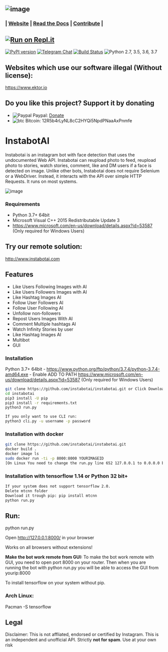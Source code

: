 ![image](https://raw.githubusercontent.com/instabotai/instabotai/master/img/banner.png)
---
### | [Website](https://instabotai.com/) | [Read the Docs](https://instabotai.github.io/docs/) | [Contribute](https://github.com/instagrambot/docs/blob/master/CONTRIBUTING.md) |
[![Run on Repl.it](https://repl.it/badge/github/instabotai/instabotai)](https://repl.it/github/instabotai/instabotai)
---
 [![PyPI version](https://badge.fury.io/py/instabotai.svg)](https://badge.fury.io/py/instabotai)
 [![Telegram Chat](https://camo.githubusercontent.com/67fd2a1c7649422a770e7d82cb35795c2a8baf32/68747470733a2f2f696d672e736869656c64732e696f2f62616467652f636861742532306f6e2d54656c656772616d2d626c75652e737667)](https://t.me/instabotai)
 [![Build Status](https://travis-ci.org/instagrambot/instabot.svg?branch=master)](https://travis-ci.org/instagrambot/instabotai)
![Python 2.7, 3.5, 3.6, 3.7](https://img.shields.io/badge/python-2.7%2C%203.5%2C%203.6%2C%203.7-blue.svg)


## Websites which use our software illegal (Without license):
https://www.ektor.io

## Do you like this project? Support it by donating

- ![Paypal](https://raw.githubusercontent.com/reek/anti-adblock-killer/gh-pages/images/paypal.png) Paypal: [Donate](https://paypal.me/instabotai)
- ![btc](https://raw.githubusercontent.com/reek/anti-adblock-killer/gh-pages/images/bitcoin.png) Bitcoin: 12R5b4rLyNL8cC2HYQi5NpdPNaaAxPnmfe

# InstabotAI

Instabotai is an instagram bot with face detection that uses the undocumented Web API. Instabotai can reupload photo to feed, reupload photo to stories, watch stories, comment, like and DM users if a face is detected on image.
Unlike other bots, Instabotai does not require Selenium or a WebDriver. Instead, it interacts with the API over simple HTTP Requests. It runs on most systems.

![image](https://i.imgur.com/yv9eAyv.png)

### Requirements
* Python 3.7+ 64bit
* Microsoft Visual C++ 2015 Redistributable Update 3 
* https://www.microsoft.com/en-us/download/details.aspx?id=53587 (Only required for Windows Users)

## Try our remote solution: 
http://www.instabotai.com

## Features
* Like Users Following Images with AI
* Like Users Followers Images with AI
* Like Hashtag Images AI
* Follow User Followers AI
* Follow User Following AI
* Unfollow non-followers
* Repost Users Images With AI
* Comment Multiple hashtags AI
* Watch Infinity Stories by user
* Like Hashtag Images AI
* Multibot
* GUI

### Installation 
Python 3.7+ 64bit - https://www.python.org/ftp/python/3.7.4/python-3.7.4-amd64.exe - Enable ADD TO PATH
https://www.microsoft.com/en-us/download/details.aspx?id=53587 (Only required for Windows Users)
``` bash
git clone https://github.com/instabotai/instabotai.git or Click Download Above
cd instabotai
pip3 install -U pip
pip3 install -r requirements.txt
python3 run.py

If you only want to use CLI run:
python3 cli.py -u username -p password
```
### Installation with docker

``` bash
git clone https://github.com/instabotai/instabotai.git
docker build .
docker image ls
sudo docker run -ti -p 8000:8000 YOURIMAGEID
[On Linux You need to change the run.py line 652 127.0.0.1 to 0.0.0.0 before building docker]

```

### Installation with tensorflow 1.14 or Python 32 bit+
``` bash
If your system does not support tensorflow 2.0.
Delete mtcnn folder
Download it trough pip: pip install mtcnn
python run.py
```

## Run: 
python run.py

Open http://127.0.0.1:8000/ in your browser

Works on all browsers without extensions!

**Make the bot work remote from GUI:**
To make the bot work remote with GUI, you need to open port 8000 on your router.
Then when you are running the bot with python run.py you will
be able to access the GUI from yourip:8000

To install tensorflow on your system without pip.

### Arch Linux:
Pacman -S tensorflow

## Legal

Disclaimer: This is not affliated, endorsed or certified by Instagram. This is an independent and unofficial API. Strictly **not for spam**. Use at your own risk
